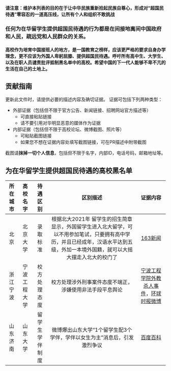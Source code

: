 **请注意：维护本列表的目的在于让中华民族重新拾起民族自尊心，形成对“超国民待遇”零容忍的一道高压线，让所有个人和组织不敢挑战**

### 任何为在华留学生提供超国民待遇的行为都是在间接地离间中国政府和人民，疏远党和人民群众的关系。
#### 高校作为培育中国接班人的地方，是一国教育之榜样，应该更严格的要求自身办学理念，更不应该为外国人卑躬屈膝、提供超国民待遇。呼吁所有高中生、大学生、以及在职人员谴责批评抵制黑名单中的高校。希望中国的下一代人能够不卑不亢的生活在自己的土地上。

贡献指南
---
更新此文件时，请提供必要的描述内容及确切证据。
证据可包括下列两种类型：
- 外部证据（包括但不限于官方公告、新闻链接、招聘网站官方描述等）
  - 可直接粘贴链接
  - 请不要引用对华明显恶意的媒体作为证据
- 内部证据（包括但不限于高校论坛、微博截图、照片等）
  - 可粘贴截图链接
  - 如果您不想在证据内容处填写截图链接，可在PR描述中附带截图

截图请**抹掉一切个人信息**，包括但不限于名字，内部ID，电话号码，邮箱地址等。

为在华留学生提供超国民待遇的高校黑名单
---
|所在城市|高校名字|待遇区别|区别描述|证据内容|
|:---:|:---:|:---:|:---:|:---:|
|北京|北京大学|录取标准|根据北大2021年 留学生的招生简章显示，外国留学生进入北大留学，可以不用参加笔试，只要拥有高中学历，并且已经成年，汉语水平达到五级，外加一本境外国籍，就可以大摇大摆走入北大的校门了|[163新闻](https://www.163.com/dy/article/GED22PAI0514LLNB.html)|
|浙江宁波|宁波工程大学|校方处理态度|校方处理涉外刑事案件态度不端正，涉嫌使用非法手段平息舆论|[宁波工程学院外教杀人事件](https://zh.wikipedia.org/wiki/%E5%AE%81%E6%B3%A2%E5%B7%A5%E7%A8%8B%E5%AD%A6%E9%99%A2%E5%A4%96%E6%95%99%E6%9D%80%E4%BA%BA%E4%BA%8B%E4%BB%B6)，[环球时报微博](https://weibo.com/1974576991/KkUF997Qp)|
|山东济南|山东大学|留学生学伴制度|微博爆出山东大学“1个留学生配3个学伴，学伴以女生为主”消息后，引发激烈争议|[百度百科](https://baike.baidu.com/item/%E5%B1%B1%E4%B8%9C%E5%A4%A7%E5%AD%A6%E5%AD%A6%E4%BC%B4%E4%BA%8B%E4%BB%B6/23617157)|
